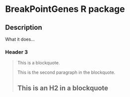 BreakPointGenes R package
====================

Description
---------------------

What it does...

### Header 3

> This is a blockquote.
> 
> This is the second paragraph in the blockquote.
>
> ## This is an H2 in a blockquote
